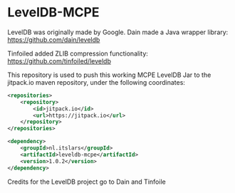 # LevelDB-MCPE
LevelDB was originally made by Google. Dain made a Java wrapper library: https://github.com/dain/leveldb

Tinfoiled added ZLIB compression functionality: https://github.com/tinfoiled/leveldb

This repository is used to push this working MCPE LevelDB Jar to the jitpack.io maven repository, under the following coordinates:
```xml
<repositories>
	<repository>
	    <id>jitpack.io</id>
	    <url>https://jitpack.io</url>
	</repository>
</repositories>

<dependency>
    <groupId>nl.itslars</groupId>
    <artifactId>leveldb-mcpe</artifactId>
    <version>1.0.2</version>
</dependency>
```

Credits for the LevelDB project go to Dain and Tinfoile
